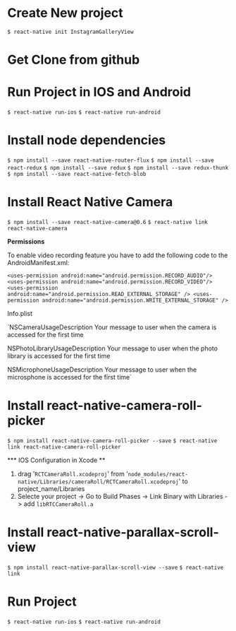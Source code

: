 # Create New project #
`$ react-native init InstagramGalleryView`

# Get Clone from github


# Run Project in IOS and Android
`$ react-native run-ios`
`$ react-native run-android`

# Install node dependencies

`$ npm install --save react-native-router-flux`
`$ npm install --save react-redux`
`$ npm install --save redux`
`$ npm install --save redux-thunk`
`$ npm install --save react-native-fetch-blob`

# Install React Native Camera

`$ npm install --save react-native-camera@0.6`
`$ react-native link react-native-camera`

**Permissions**

To enable video recording feature you have to add the following code to the AndroidManifest.xml:

`<uses-permission android:name="android.permission.RECORD_AUDIO"/>
<uses-permission android:name="android.permission.RECORD_VIDEO"/>
<uses-permission android:name="android.permission.READ_EXTERNAL_STORAGE" />
<uses-permission android:name="android.permission.WRITE_EXTERNAL_STORAGE" />`

Info.plist

`<key>NSCameraUsageDescription</key>
<string>Your message to user when the camera is accessed for the first time</string>

<!-- Include this only if you are planning to use the camera roll -->
<key>NSPhotoLibraryUsageDescription</key>
<string>Your message to user when the photo library is accessed for the first time</string>

<!-- Include this only if you are planning to use the microphone for video recording -->
<key>NSMicrophoneUsageDescription</key>
<string>Your message to user when the microsphone is accessed for the first time</string>`


# Install react-native-camera-roll-picker

`$ npm install react-native-camera-roll-picker --save`
`$ react-native link react-native-camera-roll-picker`

*** IOS Configuration in Xcode **
1. drag '`RCTCameraRoll.xcodeproj`' from '`node_modules/react-native/Libraries/cameraRoll/RCTCameraRoll.xcodeproj`' to project_name/Libraries
2. Selecte your project -> Go to Build Phases -> Link Binary with Libraries -> add `libRTCCameraRoll.a`


# Install react-native-parallax-scroll-view

`$ npm install react-native-parallax-scroll-view --save`
`$ react-native link`

# Run Project
`$ react-native run-ios`
`$ react-native run-android`
